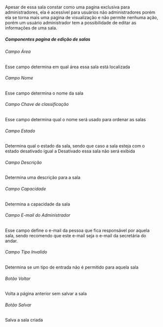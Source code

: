 Apesar de essa sala constar como uma pagina exclusiva para administradores, ela é acessível para usuários não administradores porém ela se torna mais uma pagina de visualização e não permite nenhuma ação, porém um usuário administrador tem a possibilidade de editar as informações de uma sala.

##### Componentes pagina de edição de salas

###### Campo Área
Esse campo determina em qual área essa sala está localizada
###### Campo Nome
Esse campo determina o nome da sala
###### Campo Chave de classificação
Esse campo determina qual o nome será usado para ordenar as salas
###### Campo Estado
Determina qual o estado da sala, sendo que caso a sala esteja com o estado desativado igual a Desativado essa sala não será exibida
###### Campo Descrição
Determina uma descrição para a sala
###### Campo Capacidade
Determina a capacidade da sala
###### Campo E-mail  do Administrador
Esse campo define o e-mail da pessoa que fica responsável por aquela sala, sendo recomendo que este e-mail seja o e-mail da secretária do andar.
###### Campo Tipo Invalido
Determina se um tipo de entrada não é permitido para aquela sala
###### Botão Voltar
Volta a página anterior sem salvar a sala 
###### Botão Salvar
Salva a sala criada


